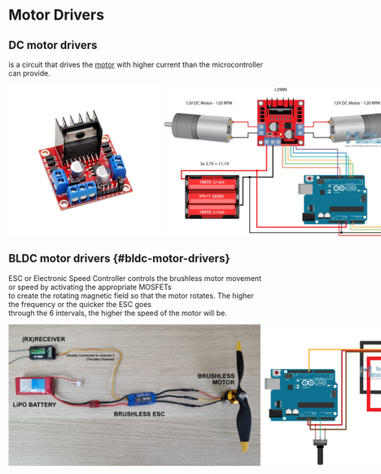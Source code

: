 # Motor Drivers

## DC motor drivers
is a circuit that drives the [motor](electrical_motors.md) with higher current than the microcontroller can provide.

<div style="display: flex; align-items: flex-end;">  
  <img src="../../images/electronics/motor_driver_L298N.jpg" alt="Motor driver L298N" width="300">  
  &nbsp; &nbsp;  
  <img src="../../images/electronics/motor_driver_and_arduino.png" alt="Motor driver L298N and Arduino" width="695">  
</div>

## BLDC motor drivers {#bldc-motor-drivers}
ESC or Electronic Speed Controller controls the brushless motor movement or speed by activating the appropriate MOSFETs  
to create the rotating magnetic field so   that the motor rotates.  The higher the frequency or the quicker the ESC goes  
through   the 6 intervals, the higher the speed of the motor will be.  

<div style="display: flex; align-items: flex-end;">
  <img src="../../images/electronics/bldc_and_esc.jpg" alt="BLDC motor and ESC" width="495"> 
  &nbsp; &nbsp;
  <img src="../../images/electronics/bldc_and_arduino.png" alt="BLDC motor and Arduino" width="495"> 
</div>